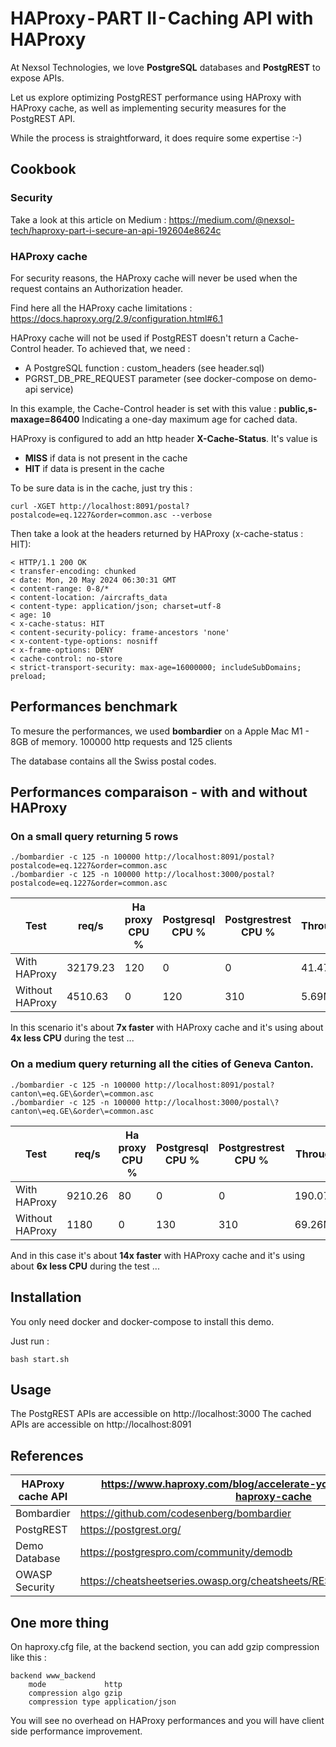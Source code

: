 # HAProxy - PART II - Caching API with HAProxy

At Nexsol Technologies, we love **PostgreSQL** databases and **PostgREST** to expose APIs.

Let us explore optimizing PostgREST performance using HAProxy with HAProxy cache, as well as implementing security measures for the PostgREST API.

While the process is straightforward, it does require some expertise :-)

## Cookbook

### Security 

Take a look at this article on Medium : https://medium.com/@nexsol-tech/haproxy-part-i-secure-an-api-192604e8624c

### HAProxy cache

For security reasons, the HAProxy cache will never be used when the request contains an Authorization header.

Find here all the HAProxy cache limitations : https://docs.haproxy.org/2.9/configuration.html#6.1

HAProxy cache will not be used if PostgREST doesn't return a Cache-Control header. To achieved that, we need :
- A PostgreSQL function : custom_headers (see header.sql)
- PGRST_DB_PRE_REQUEST parameter (see docker-compose on demo-api service)

In this example, the Cache-Control header is set with this value : **public,s-maxage=86400**
Indicating a one-day maximum age for cached data.

HAProxy is configured to add an http header **X-Cache-Status**. It's value is 
- **MISS** if data is not present in the cache
- **HIT** if data is present in the cache

To be sure data is in the cache, just try this :
```
curl -XGET http://localhost:8091/postal?postalcode=eq.1227&order=common.asc --verbose
```

Then take a look at the headers returned by HAProxy (x-cache-status : HIT):
```
< HTTP/1.1 200 OK
< transfer-encoding: chunked
< date: Mon, 20 May 2024 06:30:31 GMT
< content-range: 0-8/*
< content-location: /aircrafts_data
< content-type: application/json; charset=utf-8
< age: 10
< x-cache-status: HIT
< content-security-policy: frame-ancestors 'none'
< x-content-type-options: nosniff
< x-frame-options: DENY
< cache-control: no-store
< strict-transport-security: max-age=16000000; includeSubDomains; preload;
```

## Performances benchmark

To mesure the performances, we used **bombardier** on a Apple Mac M1 - 8GB of memory.
100000 http requests and 125 clients

The database contains all the Swiss postal codes.

## Performances comparaison - with and without HAProxy

### On a small query returning 5 rows 
```
./bombardier -c 125 -n 100000 http://localhost:8091/postal?postalcode=eq.1227&order=common.asc
./bombardier -c 125 -n 100000 http://localhost:3000/postal?postalcode=eq.1227&order=common.asc
```

| Test | req/s | Ha proxy CPU % | Postgresql CPU % | Postgrestrest CPU % | Throughput | Test duration |
| -----| ----- | ------------ | ------ | ----- | ---- | --- |
| With HAProxy | 32179.23 | 120 | 0 | 0 | 41.47MB/s | 3 s |
| Without HAProxy | 4510.63 | 0 | 120 | 310 | 5.69MB/s | 22s | 

In this scenario it's about **7x faster** with HAProxy cache and it's using about **4x less CPU** during the test ...

### On a medium query returning all the cities of Geneva Canton.
```
./bombardier -c 125 -n 100000 http://localhost:8091/postal?canton\=eq.GE\&order\=common.asc
./bombardier -c 125 -n 100000 http://localhost:3000/postal\?canton\=eq.GE\&order\=common.asc
```

| Test | req/s | Ha proxy CPU % | Postgresql CPU % | Postgrestrest CPU % | Throughput | Test duration |
| -----| ----- | ------------ | ------ | ----- | ---- | --- |
| With HAProxy | 9210.26 | 80 | 0 | 0 | 190.07MB/s | 10 s |
| Without HAProxy | 1180 | 0 | 130 | 310 | 69.26MB/s | 2m24s | 

And in this case it's about **14x faster** with HAProxy cache and it's using about **6x less CPU** during the test ...

## Installation

You only need docker and docker-compose to install this demo.

Just run : 
 
```
bash start.sh
```

## Usage 

The PostgREST APIs are accessible on http://localhost:3000
The cached APIs are accessible on http://localhost:8091


## References

| HAProxy cache API | https://www.haproxy.com/blog/accelerate-your-apis-by-using-the-haproxy-cache |
| --------------- | ------------ |
| Bombardier | https://github.com/codesenberg/bombardier |
| PostgREST | https://postgrest.org/ |
| Demo Database | https://postgrespro.com/community/demodb |
| OWASP Security | https://cheatsheetseries.owasp.org/cheatsheets/REST_Security_Cheat_Sheet.html |

## One more thing

On haproxy.cfg file, at the backend section, you can add gzip compression like this :

```
backend www_backend
    mode             http
    compression algo gzip
    compression type application/json
```

You will see no overhead on HAProxy performances and you will have client side performance improvement.


